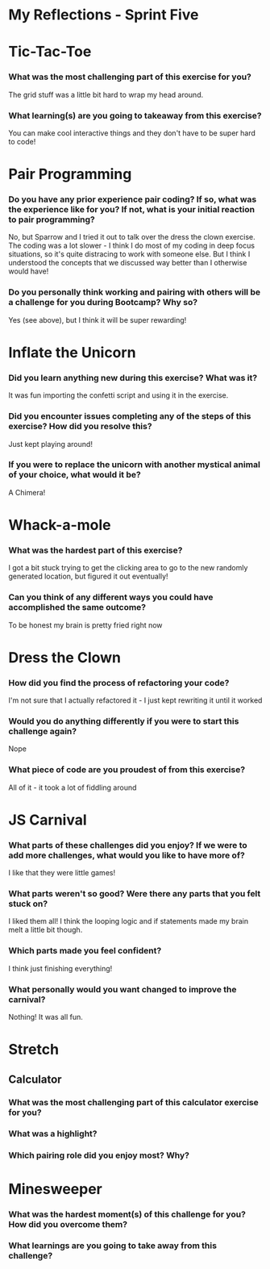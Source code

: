 # My Reflections - Sprint Five

# Tic-Tac-Toe

### What was the most challenging part of this exercise for you?

The grid stuff was a little bit hard to wrap my head around.

### What learning(s) are you going to takeaway from this exercise?

You can make cool interactive things and they don't have to be super hard to code!

# Pair Programming

### Do you have any prior experience pair coding? If so, what was the experience like for you? If not, what is your initial reaction to pair programming?

No, but Sparrow and I tried it out to talk over the dress the clown exercise. The coding was a lot slower - I think I do most of my coding in deep focus situations, so it's quite distracing to work with someone else. But I think I understood the concepts that we discussed way better than I otherwise would have!

### Do you personally think working and pairing with others will be a challenge for you during Bootcamp? Why so?

Yes (see above), but I think it will be super rewarding!

# Inflate the Unicorn

### Did you learn anything new during this exercise? What was it?

It was fun importing the confetti script and using it in the exercise.

### Did you encounter issues completing any of the steps of this exercise? How did you resolve this?

Just kept playing around!

### If you were to replace the unicorn with another mystical animal of your choice, what would it be?

A Chimera!

# Whack-a-mole

### What was the hardest part of this exercise?

I got a bit stuck trying to get the clicking area to go to the new randomly generated location, but figured it out eventually!

### Can you think of any different ways you could have accomplished the same outcome?

To be honest my brain is pretty fried right now

# Dress the Clown

### How did you find the process of refactoring your code?

I'm not sure that I actually refactored it - I just kept rewriting it until it worked

### Would you do anything differently if you were to start this challenge again?

Nope

### What piece of code are you proudest of from this exercise?

All of it - it took a lot of fiddling around

# JS Carnival

### What parts of these challenges did you enjoy? If we were to add more challenges, what would you like to have more of?

I like that they were little games!

### What parts weren't so good? Were there any parts that you felt stuck on?

I liked them all! I think the looping logic and if statements made my brain melt a little bit though.

### Which parts made you feel confident?

I think just finishing everything!

### What personally would you want changed to improve the carnival?

Nothing! It was all fun.

# Stretch

## Calculator

### What was the most challenging part of this calculator exercise for you?

### What was a highlight?

### Which pairing role did you enjoy most? Why?

# Minesweeper

### What was the hardest moment(s) of this challenge for you? How did you overcome them?

### What learnings are you going to take away from this challenge?
